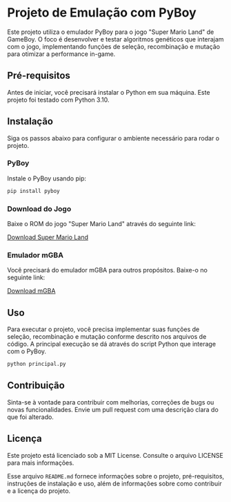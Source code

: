 # Projeto de Emulação com PyBoy

Este projeto utiliza o emulador PyBoy para o jogo "Super Mario Land" de GameBoy. O foco é desenvolver e testar algoritmos genéticos que interajam com o jogo, implementando funções de seleção, recombinação e mutação para otimizar a performance in-game.

## Pré-requisitos

Antes de iniciar, você precisará instalar o Python em sua máquina. Este projeto foi testado com Python 3.10.

## Instalação

Siga os passos abaixo para configurar o ambiente necessário para rodar o projeto.

### PyBoy

Instale o PyBoy usando pip:

```bash
pip install pyboy
```

### Download do Jogo

Baixe o ROM do jogo "Super Mario Land" através do seguinte link:

[Download Super Mario Land](https://example.com/download-super-mario-land)

### Emulador mGBA

Você precisará do emulador mGBA para outros propósitos. Baixe-o no seguinte link:

[Download mGBA](https://example.com/download-mgba)

## Uso

Para executar o projeto, você precisa implementar suas funções de seleção, recombinação e mutação conforme descrito nos arquivos de código. A principal execução se dá através do script Python que interage com o PyBoy.

```bash
python principal.py
```

## Contribuição

Sinta-se à vontade para contribuir com melhorias, correções de bugs ou novas funcionalidades. Envie um pull request com uma descrição clara do que foi alterado.

## Licença

Este projeto está licenciado sob a MIT License. Consulte o arquivo LICENSE para mais informações.

Esse arquivo `README.md` fornece informações sobre o projeto, pré-requisitos, instruções de instalação e uso, além de informações sobre como contribuir e a licença do projeto.
